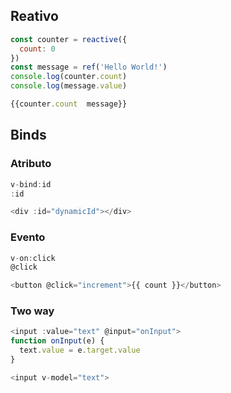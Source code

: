 ## Reativo

```javascript
const counter = reactive({
  count: 0
})
const message = ref('Hello World!')
console.log(counter.count)
console.log(message.value)

{{counter.count  message}}
```
## Binds

### Atributo
```javascript
v-bind:id 
:id

<div :id="dynamicId"></div>
```

### Evento
```javascript
v-on:click
@click

<button @click="increment">{{ count }}</button>
```

### Two way
```javascript
<input :value="text" @input="onInput">
function onInput(e) {
  text.value = e.target.value
}

<input v-model="text">
```

